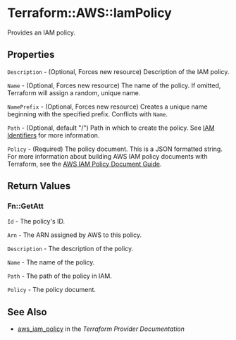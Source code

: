 # Terraform::AWS::IamPolicy

Provides an IAM policy.

## Properties

`Description` - (Optional, Forces new resource) Description of the IAM policy.

`Name` - (Optional, Forces new resource) The name of the policy. If omitted, Terraform will assign a random, unique name.

`NamePrefix` - (Optional, Forces new resource) Creates a unique name beginning with the specified prefix. Conflicts with `Name`.

`Path` - (Optional, default "/") Path in which to create the policy.
See [IAM Identifiers](https://docs.aws.amazon.com/IAM/latest/UserGuide/Using_Identifiers.html) for more information.

`Policy` - (Required) The policy document. This is a JSON formatted string. For more information about building AWS IAM policy documents with Terraform, see the [AWS IAM Policy Document Guide](/docs/providers/aws/guides/iam-policy-documents.html).


## Return Values

### Fn::GetAtt

`Id` - The policy's ID.

`Arn` - The ARN assigned by AWS to this policy.

`Description` - The description of the policy.

`Name` - The name of the policy.

`Path` - The path of the policy in IAM.

`Policy` - The policy document.

## See Also

* [aws_iam_policy](https://www.terraform.io/docs/providers/aws/r/iam_policy.html) in the _Terraform Provider Documentation_